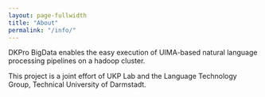 ```yaml
---
layout: page-fullwidth
title: "About"
permalink: "/info/"
---
```


DKPro BigData enables the easy execution of UIMA-based natural language processing pipelines on a hadoop cluster.

This project is a joint effort of UKP Lab and the Language Technology Group, Technical University of Darmstadt.
